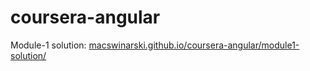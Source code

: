 # coursera-angular


Module-1 solution: [macswinarski.github.io/coursera-angular/module1-solution/](https://macswinarski.github.io/coursera-angular/module1-solution/)
